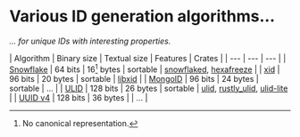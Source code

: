 # Various ID generation algorithms...
_... for unique IDs with interesting properties._

| Algorithm | Binary size | Textual size | Features | Crates |
| --- | --- | --- |
| [Snowflake] | 64 bits | 16[^1] bytes | sortable | [snowflaked], [hexafreeze] |
| [xid] | 96 bits | 20 bytes | sortable | [libxid] |
| [MongoID] | 96 bits | 24 bytes | sortable | ... |
| [ULID] | 128 bits | 26 bytes | sortable | [ulid][ulid-rs], [rustly_ulid], [ulid-lite] |
| [UUID v4] | 128 bits | 36 bytes | | ... |

[^1]: No canonical representation.

<!-- Links: specs, overviews, or canonical implementation -->

[MongoID]: https://docs.mongodb.org/manual/reference/object-id/
[Snowflake]: https://github.com/twitter-archive/snowflake/tree/snowflake-2010
[ULID]: https://github.com/ulid/spec
[UUID v4]: https://en.wikipedia.org/wiki/Universally_unique_identifier#Version_4_(random)
[xid]: https://github.com/rs/xid

<!-- Links: Rust crates -->

[hexafreeze]: https://docs.rs/hexafreeze
[libxid]: https://docs.rs/libxid
[rustly_ulid]: https://docs.rs/rustly_ulid
[snowflaked]: https://docs.rs/snowflaked
[ulid-lite]: https://docs.rs/ulid-lite
[ulid-rs]: https://docs.rs/ulid-rs
